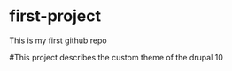 # first-project
This is my first github repo

#This project describes the custom theme of the drupal 10
